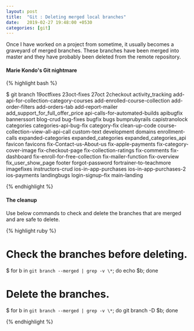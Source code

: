 ```yaml
---
layout: post
title:  "Git : Deleting merged local branches"
date:   2019-02-27 19:48:00 +0530
categories: [git]
---
```


Once I have worked on a project from sometime, it usually becomes a graveyard of merged branches. These branches have been merged into master and they have probably been deleted from the remote repository.

#### Marie Kondo's Git nightmare

{% highlight bash %}

$ git branch
  19octfixes
  23oct-fixes
  27oct
  2checkout
  activity_tracking
  add-api-for-collection-category-courses
  add-enrolled-course-collection
  add-order-filters
  add-orders-tab
  add-report-mailer
  add_support_for_full_offer_price
  api-calls-for-automated-builds
  apibugfix
  bannerssort
  blog-crud
  bug-fixes
  bugfix
  bugs
  bumprubyrails
  capistranolock
  categories
  categories-api-bug-fix
  category-fix
  clean-up-code
  course-collection-view-all-api-call
  custom-text
  development
  domains
  enrollment-calls
  expanded-categories
  expanded_categories
  expanded_categories_api
  favicon
  favicons
  fix-Contact-us-About-us
  fix-apple-payments
  fix-category-cover-image
  fix-checkout-page
  fix-collection-ratings
  fix-comments
  fix-dashboard
  fix-enroll-for-free-collection
  fix-mailer-function
  fix-overview
  fix_user_show_page
  footer
  forgot-password
  fortrainer-to-teachmore
  imagefixes
  instructors-crud
  ios-in-app-purchases
  ios-in-app-purchases-2
  ios-payments
  landingbugs
  login-signup-fix
  main-landing

{% endhighlight %}

#### The cleanup

Use below commands to check and delete the branches that are merged and are safe to delete.

{% highlight ruby %}

# Check the branches before deleting.
$ for b in `git branch --merged | grep -v \*`; do echo $b; done

# Delete the branches.
$ for b in `git branch --merged | grep -v \*`; do git branch -D $b; done

{% endhighlight %}